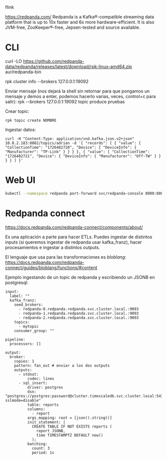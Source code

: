 flink

<https://redpanda.com/>
Redpanda is a Kafka®-compatible streaming data platform that is up to 10x faster and 6x more hardware-efficient. It is also JVM-free, ZooKeeper®-free, Jepsen-tested and source available.

# CLI

curl -LO <https://github.com/redpanda-data/redpanda/releases/latest/download/rpk-linux-amd64.zip>
aur/redpanda-bin

rpk cluster info --brokers 127.0.0.1:19092

Enviar mensaje (nos dejará la shell sin retornar para que pongamos un mensaje y demos a enter, podemos hacerlo varias, veces, control+c para salir):
rpk --brokers 127.0.0.1:19092 topic produce pruebas

Crear topic:

```
rpk topic create NOMBRE
```

Ingestar datos:

```
curl -H "Content-Type: application/vnd.kafka.json.v2+json" 10.0.2.183:8082/topics/adrian -d '{ "records": [ { "value": { "CollectionTime": "1726482720", "Device": { "DeviceInfo": { "Manufacturer": "TP-Link" } } } }, { "value": { "CollectionTime": "1726482721", "Device": { "DeviceInfo": { "Manufacturer": "Off-TW" } } } } ] }'
```

# Web UI

```bash
kubectl --namespace redpanda port-forward svc/redpanda-console 8080:8080
```

# Redpanda connect

<https://docs.redpanda.com/redpanda-connect/components/about/>

Es una aplicación a parte para hacer ETLs.
Puedes ingestar de distintos inputs (si queremos ingestar de redpanda usar kafka_franz), hacer procesamientos e ingestar a distintos outputs.

El lenguaje que usa para las transformaciones es _bloblang_: <https://docs.redpanda.com/redpanda-connect/guides/bloblang/functions/#content>

Ejemplo ingestando de un topic de redpanda y escribiendo un JSONB en postgresql:

```
input:
  label: ""
  kafka_franz:
    seed_brokers:
      - redpanda-0.redpanda.redpanda.svc.cluster.local.:9093
      - redpanda-1.redpanda.redpanda.svc.cluster.local.:9093
      - redpanda-2.redpanda.redpanda.svc.cluster.local.:9093
    topics:
      - mytopic
    consumer_group: ""

pipeline:
  processors: []

output:
  broker:
    copies: 1
    pattern: fan_out # enviar a los dos outputs
    outputs:
      - stdout:
          codec: lines
      - sql_insert:
          driver: postgres
          dsn: "postgres://postgres:password@cluster.timescaledb.svc.cluster.local:5432/postgres?sslmode=disable"
          table: reports
          columns:
            - report
          args_mapping: root = [json().string()]
          init_statement: |
            CREATE TABLE IF NOT EXISTS reports (
              report JSONB,
              time TIMESTAMPTZ DEFAULT now()
            );
          batching:
            count: 3
            period: 1s
```
